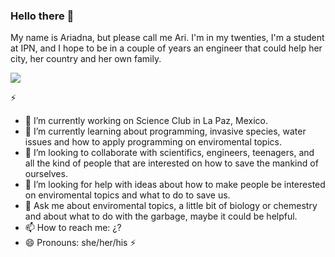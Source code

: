 ### Hello there 👋

My name is Ariadna, but please call me Ari. I'm in my twenties, I'm a student at IPN, and I hope to be in a couple of years an engineer that could help her city, her country and her own family. 

![](https://www.elfinanciero.com.mx/resizer/7XFy8rvvWbs0bE6px9z1eTC0cCk=/1440x810/filters:format(jpg):quality(70)/cloudfront-us-east-1.images.arcpublishing.com/elfinanciero/O6UC5XMEIJBV3ESXHULEWFEK2E.jpg) 


⚡ 
- 🔭 I’m currently working on Science Club in La Paz, Mexico.
- 🌱 I’m currently learning about programming, invasive species, water issues and how to apply programming on enviromental topics.
- 👯 I’m looking to collaborate with scientifics, engineers, teenagers, and all the kind of people that are interested on how to save the mankind of ourselves.
- 🤔 I’m looking for help with ideas about how to make people be interested on enviromental topics and what to do to save us.
- 💬 Ask me about enviromental topics, a little bit of biology or chemestry and about what to do with the garbage, maybe it could be helpful. 
- 📫 How to reach me: ¿?
- 😄 Pronouns: she/her/his
⚡ 

